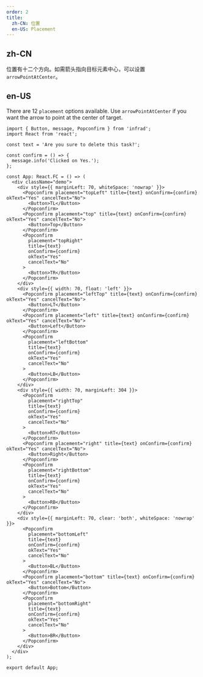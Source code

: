 ```yaml
---
order: 2
title:
  zh-CN: 位置
  en-US: Placement
---
```


## zh-CN

位置有十二个方向。如需箭头指向目标元素中心，可以设置 `arrowPointAtCenter`。

## en-US

There are 12 `placement` options available. Use `arrowPointAtCenter` if you want the arrow to point at the center of target.

```tsx
import { Button, message, Popconfirm } from 'infrad';
import React from 'react';

const text = 'Are you sure to delete this task?';

const confirm = () => {
  message.info('Clicked on Yes.');
};

const App: React.FC = () => (
  <div className="demo">
    <div style={{ marginLeft: 70, whiteSpace: 'nowrap' }}>
      <Popconfirm placement="topLeft" title={text} onConfirm={confirm} okText="Yes" cancelText="No">
        <Button>TL</Button>
      </Popconfirm>
      <Popconfirm placement="top" title={text} onConfirm={confirm} okText="Yes" cancelText="No">
        <Button>Top</Button>
      </Popconfirm>
      <Popconfirm
        placement="topRight"
        title={text}
        onConfirm={confirm}
        okText="Yes"
        cancelText="No"
      >
        <Button>TR</Button>
      </Popconfirm>
    </div>
    <div style={{ width: 70, float: 'left' }}>
      <Popconfirm placement="leftTop" title={text} onConfirm={confirm} okText="Yes" cancelText="No">
        <Button>LT</Button>
      </Popconfirm>
      <Popconfirm placement="left" title={text} onConfirm={confirm} okText="Yes" cancelText="No">
        <Button>Left</Button>
      </Popconfirm>
      <Popconfirm
        placement="leftBottom"
        title={text}
        onConfirm={confirm}
        okText="Yes"
        cancelText="No"
      >
        <Button>LB</Button>
      </Popconfirm>
    </div>
    <div style={{ width: 70, marginLeft: 304 }}>
      <Popconfirm
        placement="rightTop"
        title={text}
        onConfirm={confirm}
        okText="Yes"
        cancelText="No"
      >
        <Button>RT</Button>
      </Popconfirm>
      <Popconfirm placement="right" title={text} onConfirm={confirm} okText="Yes" cancelText="No">
        <Button>Right</Button>
      </Popconfirm>
      <Popconfirm
        placement="rightBottom"
        title={text}
        onConfirm={confirm}
        okText="Yes"
        cancelText="No"
      >
        <Button>RB</Button>
      </Popconfirm>
    </div>
    <div style={{ marginLeft: 70, clear: 'both', whiteSpace: 'nowrap' }}>
      <Popconfirm
        placement="bottomLeft"
        title={text}
        onConfirm={confirm}
        okText="Yes"
        cancelText="No"
      >
        <Button>BL</Button>
      </Popconfirm>
      <Popconfirm placement="bottom" title={text} onConfirm={confirm} okText="Yes" cancelText="No">
        <Button>Bottom</Button>
      </Popconfirm>
      <Popconfirm
        placement="bottomRight"
        title={text}
        onConfirm={confirm}
        okText="Yes"
        cancelText="No"
      >
        <Button>BR</Button>
      </Popconfirm>
    </div>
  </div>
);

export default App;
```

<style>
.code-box-demo .demo {
  overflow: auto;
}
.code-box-demo .ant-popover-wrap > a {
  margin-right: 8px;
}
.code-box-demo .ant-btn {
  margin-right: 8px;
  margin-bottom: 8px;
}
#components-popconfirm-demo-placement .ant-btn {
  width: 70px;
  text-align: center;
  padding: 0;
}
</style>
